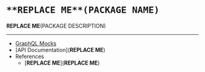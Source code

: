 # `**REPLACE ME**(PACKAGE NAME)`

**REPLACE ME**(PACKAGE DESCRIPTION)

---

* [GraphQL Mocks](http://www.graphql-mocks.com)
* [API Documentation](**REPLACE ME**)
* References
  * [**REPLACE ME**](**REPLACE ME**) 
